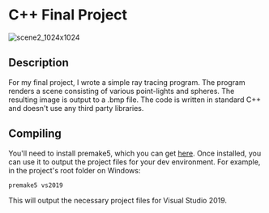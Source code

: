 # C++ Final Project
![scene2_1024x1024](https://user-images.githubusercontent.com/56323496/169605083-33034877-3208-417b-9735-87c5aed1afd7.png)

## Description
For my final project, I wrote a simple ray tracing program.
The program renders a scene consisting of various point-lights
and spheres. The resulting image is output to a .bmp file. The
code is written in standard C++ and doesn't use any third party
libraries.

## Compiling
You'll need to install premake5, which you can get [here](https://premake.github.io/). 
Once installed, you can use it to output the project files for your dev environment.
For example, in the project's root folder on Windows:
```
premake5 vs2019
```
This will output the necessary project files for Visual Studio 2019.
